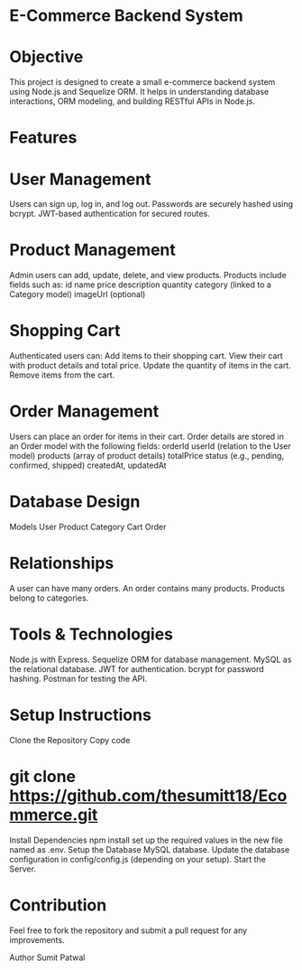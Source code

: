 # E-Commerce Backend System


# Objective
This project is designed to create a small e-commerce backend system using Node.js and Sequelize ORM. It helps in understanding database interactions, ORM modeling, and building RESTful APIs in Node.js.


# Features
# User Management
Users can sign up, log in, and log out.
Passwords are securely hashed using bcrypt.
JWT-based authentication for secured routes.

# Product Management
Admin users can add, update, delete, and view products.
Products include fields such as:
id
name
price
description
quantity
category (linked to a Category model)
imageUrl (optional)

# Shopping Cart
Authenticated users can:
Add items to their shopping cart.
View their cart with product details and total price.
Update the quantity of items in the cart.
Remove items from the cart.

# Order Management
Users can place an order for items in their cart.
Order details are stored in an Order model with the following fields:
orderId
userId (relation to the User model)
products (array of product details)
totalPrice
status (e.g., pending, confirmed, shipped)
createdAt, updatedAt

# Database Design
Models
User
Product
Category
Cart
Order

# Relationships
A user can have many orders.
An order contains many products.
Products belong to categories.


# Tools & Technologies
Node.js with Express.
Sequelize ORM for database management.
MySQL as the relational database.
JWT for authentication.
bcrypt for password hashing.
Postman for testing the API.

# Setup Instructions
Clone the Repository
Copy code
# git clone https://github.com/thesumitt18/Ecommerce.git
Install Dependencies
npm install
set up the required values in the new file named as .env.
Setup the Database
MySQL database.
Update the database configuration in config/config.js (depending on your setup).
Start the Server.


# Contribution
Feel free to fork the repository and submit a pull request for any improvements.

Author
Sumit Patwal

